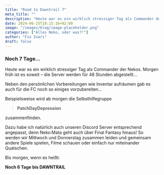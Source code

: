 ```yaml
---
title: "Road to Dawntrail 7"
meta_title: ""
description: "Heute war es ein wirklich stressiger Tag als Commander der Nekos."
date: 2024-06-25T18:15:16+02:00
image: "/images/blog/image-placeholder.png"
categories: ["Alles Neko, oder was?!"]
author: "Fio Inari"
draft: false
---
```


### Noch 7 Tage…

Heute war es ein wirklich stressiger Tag als Commander der Nekos.
Morgen früh ist es soweit – die Server werden für 48 Stunden abgestellt…

Neben den persönlichen Vorbereitungen wie Inventar aufräumen gab es auch für die FC noch so einiges vorzubereiten...

Beispielsweise wird ab morgen die Selbsthilfegruppe

> **PatchDayDepression**

zusammenfinden.

Dazu habe ich natürlich auch unseren Discord Server entsprechend angepasst, denn Neko:Mata geht auch über Final Fantasy hinaus!
So werden wir Mittwoch und Donnerstag zusammen leiden und gemeinsam andere Spiele spielen, Filme schauen oder einfach nur miteinander Quatschen.

Bis morgen, wenn es heißt:

**Noch 6 Tage bis DAWNTRAIL**